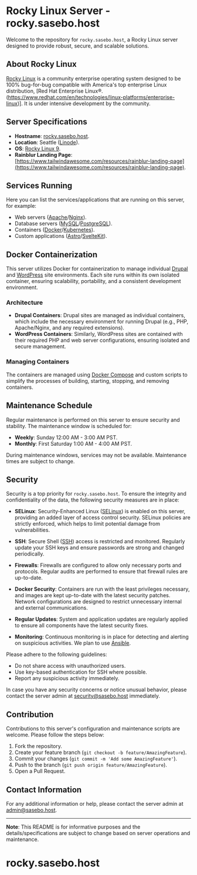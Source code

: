 # Rocky Linux Server - rocky.sasebo.host

Welcome to the repository for `rocky.sasebo.host`, a Rocky Linux server designed to provide robust, secure, and scalable solutions.

## About Rocky Linux

[Rocky Linux](https://rockylinux.org/) is a community enterprise operating system designed to be 100% bug-for-bug compatible with America's top enterprise Linux distribution, [Red Hat Enterprise Linux®.(https://www.redhat.com/en/technologies/linux-platforms/enterprise-linux)]. It is under intensive development by the community.

## Server Specifications

- **Hostname**: [rocky.sasebo.host](https://rocky.sasebo.host).
- **Location**: Seattle ([Linode](https://linode.com)).
- **OS**: [Rocky Linux 9](https://rockylinux.org/).
- **Rainblur Landing Page**: [https://www.tailwindawesome.com/resources/rainblur-landing-page](https://www.tailwindawesome.com/resources/rainblur-landing-page).

## Services Running

Here you can list the services/applications that are running on this server, for example:

- Web servers ([Apache](https://httpd.apache.org/)/[Nginx](https://nginx.org/en/)).
- Database servers ([MySQL](https://dev.mysql.com/downloads/)/[PostgreSQL](https://www.postgresql.org/)).
- Containers ([Docker](https://www.docker.com/)/[Kubernetes](https://kubernetes.io/)).
- Custom applications ([Astro](https://astro.build/)/[SvelteKit](https://kit.svelte.dev/)).

## Docker Containerization

This server utilizes Docker for containerization to manage individual [Drupal](https://www.drupal.org/) and [WordPress](https://wordpress.org) site environments. Each site runs within its own isolated container, ensuring scalability, portability, and a consistent development environment.

### Architecture

- **Drupal Containers**: Drupal sites are managed as individual containers, which include the necessary environment for running Drupal (e.g., PHP, Apache/Nginx, and any required extensions).
- **WordPress Containers**: Similarly, WordPress sites are contained with their required PHP and web server configurations, ensuring isolated and secure management.

### Managing Containers

The containers are managed using [Docker Compose](https://docs.docker.com/compose/) and custom scripts to simplify the processes of building, starting, stopping, and removing containers.

## Maintenance Schedule

Regular maintenance is performed on this server to ensure security and stability. The maintenance window is scheduled for:

- **Weekly**: Sunday 12:00 AM - 3:00 AM PST.
- **Monthly**: First Saturday 1:00 AM - 4:00 AM PST.

During maintenance windows, services may not be available. Maintenance times are subject to change.

## Security

Security is a top priority for `rocky.sasebo.host`. To ensure the integrity and confidentiality of the data, the following security measures are in place:

- **SELinux**: Security-Enhanced Linux ([SELinux](https://docs.docker.com/compose/)) is enabled on this server, providing an added layer of access control security. SELinux policies are strictly enforced, which helps to limit potential damage from vulnerabilities.

- **SSH**: Secure Shell ([SSH](https://www.linode.com/docs/guides/security/ssh/)) access is restricted and monitored. Regularly update your SSH keys and ensure passwords are strong and changed periodically.

- **Firewalls**: Firewalls are configured to allow only necessary ports and protocols. Regular audits are performed to ensure that firewall rules are up-to-date.

- **Docker Security**: Containers are run with the least privileges necessary, and images are kept up-to-date with the latest security patches. Network configurations are designed to restrict unnecessary internal and external communications.

- **Regular Updates**: System and application updates are regularly applied to ensure all components have the latest security fixes.

- **Monitoring**: Continuous monitoring is in place for detecting and alerting on suspicious activities. We plan to use [Ansible](https://www.ansible.com/).

Please adhere to the following guidelines:

- Do not share access with unauthorized users.
- Use key-based authentication for SSH where possible.
- Report any suspicious activity immediately.

In case you have any security concerns or notice unusual behavior, please contact the server admin at [security@sasebo.host](mailto:security@sasebo.host) immediately.

## Contribution

Contributions to this server's configuration and maintenance scripts are welcome. Please follow the steps below:

1. Fork the repository.
2. Create your feature branch (`git checkout -b feature/AmazingFeature`).
3. Commit your changes (`git commit -m 'Add some AmazingFeature'`).
4. Push to the branch (`git push origin feature/AmazingFeature`).
5. Open a Pull Request.

## Contact Information

For any additional information or help, please contact the server admin at [admin@sasebo.host](mailto:admin@sasebo.host).

---

**Note**: This README is for informative purposes and the details/specifications are subject to change based on server operations and maintenance.

# rocky.sasebo.host